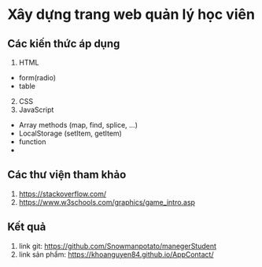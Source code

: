 # Xây dựng trang web quản lý học viên

## Các kiến thức áp dụng
1. HTML
+ form(radio)
+ table
2. CSS
3. JavaScript
+ Array methods (map, find, splice, ...)
+ LocalStorage (setItem, getItem)
+ function
+ 

## Các thư viện tham khảo
1. https://stackoverflow.com/
2. https://www.w3schools.com/graphics/game_intro.asp

## Kết quả
1. link git: https://github.com/Snowmanpotato/manegerStudent
2. link sản phẩm: https://khoanguyen84.github.io/AppContact/